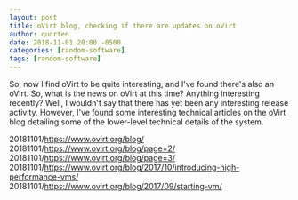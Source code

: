 ```yaml
---
layout: post
title: oVirt blog, checking if there are updates on oVirt
author: quorten
date: 2018-11-01 20:00 -0500
categories: [random-software]
tags: [random-software]
---
```


So, now I find oVirt to be quite interesting, and I've found there's
also an oVirt.  So, what is the news on oVirt at this time?  Anything
interesting recently?  Well, I wouldn't say that there has yet been
any interesting release activity.  However, I've found some
interesting technical articles on the oVirt blog detailing some of the
lower-level technical details of the system.

20181101/https://www.ovirt.org/blog/  
20181101/https://www.ovirt.org/blog/page=2/  
20181101/https://www.ovirt.org/blog/page=3/  
20181101/https://www.ovirt.org/blog/2017/10/introducing-high-performance-vms/  
20181101/https://www.ovirt.org/blog/2017/09/starting-vm/
